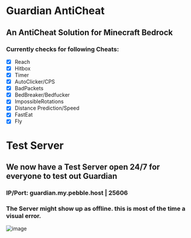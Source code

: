 # Guardian AntiCheat

## An AntiCheat Solution for Minecraft Bedrock

### Currently checks for following Cheats:

- [X] Reach
- [X] Hitbox
- [X] Timer
- [X] AutoClicker/CPS
- [X] BadPackets
- [X] BedBreaker/Bedfucker
- [X] ImpossibleRotations
- [X] Distance Prediction/Speed
- [X] FastEat
- [X] Fly

# Test Server

## We now have a Test Server open 24/7 for everyone to test out Guardian
### IP/Port: guardian.my.pebble.host | 25606
### The Server might show up as offline. this is most of the time a visual error.
![image](https://github.com/VeroxCode/Guardian-AntiCheat/assets/18149401/7b431955-1ee6-485b-af29-d98896830726)

